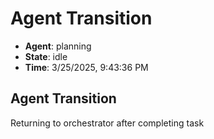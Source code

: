 # Agent Transition

- **Agent**: planning
- **State**: idle
- **Time**: 3/25/2025, 9:43:36 PM

## Agent Transition

Returning to orchestrator after completing task

